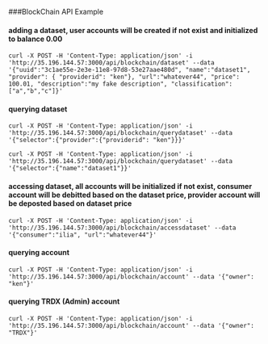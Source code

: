 ###BlockChain API Example
#### adding a dataset, user accounts will be created if not exist and initialized to balance 0.00

`curl -X POST -H 'Content-Type: application/json' -i 'http://35.196.144.57:3000/api/blockchain/dataset' --data '{"uuid":"3c1ae55e-2e3e-11e8-97d8-53e27aae480d", "name":"dataset1", "provider": { "providerid": "ken"}, "url":"whatever44", "price": 100.01, "description":"my fake description", "classification":["a","b","c"]}'`

#### querying dataset
`curl -X POST -H 'Content-Type: application/json' -i 'http://35.196.144.57:3000/api/blockchain/querydataset' --data '{"selector":{"provider":{"providerid": "ken"}}}'`

`curl -X POST -H 'Content-Type: application/json' -i 'http://35.196.144.57:3000/api/blockchain/querydataset' --data '{"selector":{"name":"dataset1"}}'`

#### accessing dataset, all accounts will be initialized if not exist, consumer account will be debitted based on the dataset price, provider account will be deposted based on dataset price
`curl -X POST -H 'Content-Type: application/json' -i 'http://35.196.144.57:3000/api/blockchain/accessdataset' --data '{"consumer":"ilia", "url":"whatever44"}'`

#### querying account
`curl -X POST -H 'Content-Type: application/json' -i 'http://35.196.144.57:3000/api/blockchain/account' --data '{"owner": "ken"}'`

#### querying TRDX (Admin) account
`curl -X POST -H 'Content-Type: application/json' -i 'http://35.196.144.57:3000/api/blockchain/account' --data '{"owner": "TRDX"}'`
